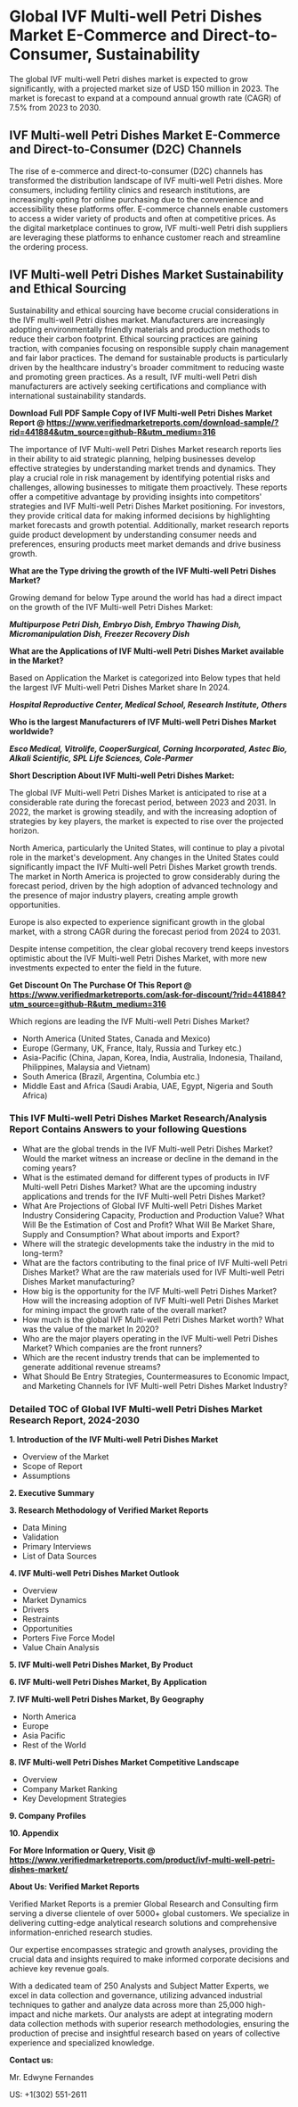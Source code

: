 <h1>Global IVF Multi-well Petri Dishes Market E-Commerce and Direct-to-Consumer, Sustainability</h1><p class=""><p>The global IVF multi-well Petri dishes market is expected to grow significantly, with a projected market size of USD 150 million in 2023. The market is forecast to expand at a compound annual growth rate (CAGR) of 7.5% from 2023 to 2030.</p><h2>IVF Multi-well Petri Dishes Market E-Commerce and Direct-to-Consumer (D2C) Channels</h2><p>The rise of e-commerce and direct-to-consumer (D2C) channels has transformed the distribution landscape of IVF multi-well Petri dishes. More consumers, including fertility clinics and research institutions, are increasingly opting for online purchasing due to the convenience and accessibility these platforms offer. E-commerce channels enable customers to access a wider variety of products and often at competitive prices. As the digital marketplace continues to grow, IVF multi-well Petri dish suppliers are leveraging these platforms to enhance customer reach and streamline the ordering process.</p><h2>IVF Multi-well Petri Dishes Market Sustainability and Ethical Sourcing</h2><p>Sustainability and ethical sourcing have become crucial considerations in the IVF multi-well Petri dishes market. Manufacturers are increasingly adopting environmentally friendly materials and production methods to reduce their carbon footprint. Ethical sourcing practices are gaining traction, with companies focusing on responsible supply chain management and fair labor practices. The demand for sustainable products is particularly driven by the healthcare industry's broader commitment to reducing waste and promoting green practices. As a result, IVF multi-well Petri dish manufacturers are actively seeking certifications and compliance with international sustainability standards.</p></p><p class=""><strong>Download Full PDF Sample Copy of IVF Multi-well Petri Dishes Market Report @ <a href="https://www.verifiedmarketreports.com/download-sample/?rid=441884&utm_source=github-R&utm_medium=316" target="_blank">https://www.verifiedmarketreports.com/download-sample/?rid=441884&utm_source=github-R&utm_medium=316</a></strong></p><p>The importance of&nbsp;IVF Multi-well Petri Dishes Market research reports lies in their ability to aid strategic planning, helping businesses develop effective strategies by understanding market trends and dynamics. They play a crucial role in risk management by identifying potential risks and challenges, allowing businesses to mitigate them proactively. These reports offer a competitive advantage by providing insights into competitors' strategies and IVF Multi-well Petri Dishes Market positioning. For investors, they provide critical data for making informed decisions by highlighting market forecasts and growth potential. Additionally, market research reports guide product development by understanding consumer needs and preferences, ensuring products meet market demands and drive business growth.</p><p><strong>What are the&nbsp;Type driving the growth of the IVF Multi-well Petri Dishes Market?</strong></p><p id="" class="">Growing demand for below Type around the world has had a direct impact on the growth of the IVF Multi-well Petri Dishes Market:</p><p class=""><em><strong>Multipurpose Petri Dish, Embryo Dish, Embryo Thawing Dish, Micromanipulation Dish, Freezer Recovery Dish</strong></em></p><p class=""><strong>What are the&nbsp;Applications&nbsp;of IVF Multi-well Petri Dishes Market available in the Market?</strong></p><p id="" class="">Based on Application the Market is categorized into Below types that held the largest IVF Multi-well Petri Dishes Market share In 2024.</p><p class=""><em><strong>Hospital Reproductive Center, Medical School, Research Institute, Others</strong></em></p><p class=""><strong>Who is the largest Manufacturers of IVF Multi-well Petri Dishes Market worldwide?</strong></p><p><em><strong>Esco Medical, Vitrolife, CooperSurgical, Corning Incorporated, Astec Bio, Alkali Scientific, SPL Life Sciences, Cole-Parmer</strong></em></p><p id="" class=""><strong>Short Description About IVF Multi-well Petri Dishes Market:</strong></p><p>The global IVF Multi-well Petri Dishes Market is anticipated to rise at a considerable rate during the forecast period, between 2023 and 2031. In 2022, the market is growing steadily, and with the increasing adoption of strategies by key players, the market is expected to rise over the projected horizon.</p><p>North America, particularly the United States, will continue to play a pivotal role in the market's development. Any changes in the United States could significantly impact the IVF Multi-well Petri Dishes Market growth trends. The market in North America is projected to grow considerably during the forecast period, driven by the high adoption of advanced technology and the presence of major industry players, creating ample growth opportunities.</p><p>Europe is also expected to experience significant growth in the global market, with a strong CAGR during the forecast period from 2024 to 2031.</p><p>Despite intense competition, the clear global recovery trend keeps investors optimistic about the IVF Multi-well Petri Dishes Market, with more new investments expected to enter the field in the future.</p><p id="" class=""><strong>Get Discount On The Purchase Of This Report @ <a href="https://www.verifiedmarketreports.com/ask-for-discount/?rid=441884?utm_source=github-R&utm_medium=316" target="_blank">https://www.verifiedmarketreports.com/ask-for-discount/?rid=441884?utm_source=github-R&utm_medium=316</a></strong></p><p class="">Which regions are leading the IVF Multi-well Petri Dishes Market?</p><ul><li>North America (United States, Canada and Mexico)</li><li>Europe (Germany, UK, France, Italy, Russia and Turkey etc.)</li><li>Asia-Pacific (China, Japan, Korea, India, Australia, Indonesia, Thailand, Philippines, Malaysia and Vietnam)</li><li>South America (Brazil, Argentina, Columbia etc.)</li><li>Middle East and Africa (Saudi Arabia, UAE, Egypt, Nigeria and South Africa)</li></ul><h3 id="" class="">This IVF Multi-well Petri Dishes Market Research/Analysis Report Contains Answers to your following Questions</h3><ul><li>What are the global trends in the IVF Multi-well Petri Dishes Market? Would the market witness an increase or decline in the demand in the coming years?</li><li>What is the estimated demand for different types of products in IVF Multi-well Petri Dishes Market? What are the upcoming industry applications and trends for the IVF Multi-well Petri Dishes Market?</li><li>What Are Projections of Global IVF Multi-well Petri Dishes Market Industry Considering Capacity, Production and Production Value? What Will Be the Estimation of Cost and Profit? What Will Be Market Share, Supply and Consumption? What about imports and Export?</li><li>Where will the strategic developments take the industry in the mid to long-term?</li><li>What are the factors contributing to the final price of IVF Multi-well Petri Dishes Market? What are the raw materials used for IVF Multi-well Petri Dishes Market manufacturing?</li><li>How big is the opportunity for the IVF Multi-well Petri Dishes Market? How will the increasing adoption of IVF Multi-well Petri Dishes Market for mining impact the growth rate of the overall market?</li><li>How much is the global IVF Multi-well Petri Dishes Market worth? What was the value of the market In 2020?</li><li>Who are the major players operating in the IVF Multi-well Petri Dishes Market? Which companies are the front runners?</li><li>Which are the recent industry trends that can be implemented to generate additional revenue streams?</li><li>What Should Be Entry Strategies, Countermeasures to Economic Impact, and Marketing Channels for IVF Multi-well Petri Dishes Market Industry?</li></ul><h3 id="" class="">Detailed TOC of Global IVF Multi-well Petri Dishes Market Research Report, 2024-2030</h3><p id="" class=""><strong>1. Introduction of the IVF Multi-well Petri Dishes Market</strong></p><ul><li>Overview of the Market</li><li>Scope of Report</li><li>Assumptions</li></ul><p id="" class=""><strong>2. Executive Summary</strong></p><p id="" class=""><strong>3. Research Methodology of Verified Market Reports</strong></p><ul><li>Data Mining</li><li>Validation</li><li>Primary Interviews</li><li>List of Data Sources</li></ul><p id="" class=""><strong>4. IVF Multi-well Petri Dishes Market Outlook</strong></p><ul><li>Overview</li><li>Market Dynamics</li><li>Drivers</li><li>Restraints</li><li>Opportunities</li><li>Porters Five Force Model</li><li>Value Chain Analysis</li></ul><p id="" class=""><strong>5. IVF Multi-well Petri Dishes Market, By Product</strong></p><p id="" class=""><strong>6. IVF Multi-well Petri Dishes Market, By Application</strong></p><p id="" class=""><strong>7. IVF Multi-well Petri Dishes Market, By Geography</strong></p><ul><li>North America</li><li>Europe</li><li>Asia Pacific</li><li>Rest of the World</li></ul><p id="" class=""><strong>8. IVF Multi-well Petri Dishes Market Competitive Landscape</strong></p><ul><li>Overview</li><li>Company Market Ranking</li><li>Key Development Strategies</li></ul><p id="" class=""><strong>9. Company Profiles</strong></p><p id="" class=""><strong>10. Appendix</strong></p><p id="" class=""><strong>For More Information or Query, Visit @ <a href="https://www.verifiedmarketreports.com/product/ivf-multi-well-petri-dishes-market/" target="_blank">https://www.verifiedmarketreports.com/product/ivf-multi-well-petri-dishes-market/</a></strong></p><p id="" class=""><strong>About Us: Verified Market Reports</strong></p><p id="" class="">Verified Market Reports is a premier Global Research and Consulting firm serving a diverse clientele of over 5000+ global customers. We specialize in delivering cutting-edge analytical research solutions and comprehensive information-enriched research studies.</p><p id="" class="">Our expertise encompasses strategic and growth analyses, providing the crucial data and insights required to make informed corporate decisions and achieve key revenue goals.</p><p id="" class="">With a dedicated team of 250 Analysts and Subject Matter Experts, we excel in data collection and governance, utilizing advanced industrial techniques to gather and analyze data across more than 25,000 high-impact and niche markets. Our analysts are adept at integrating modern data collection methods with superior research methodologies, ensuring the production of precise and insightful research based on years of collective experience and specialized knowledge.</p><p id="" class=""><strong>Contact us:</strong></p><p id="" class="">Mr. Edwyne Fernandes</p><p id="" class="">US: +1(302) 551-2611</p>